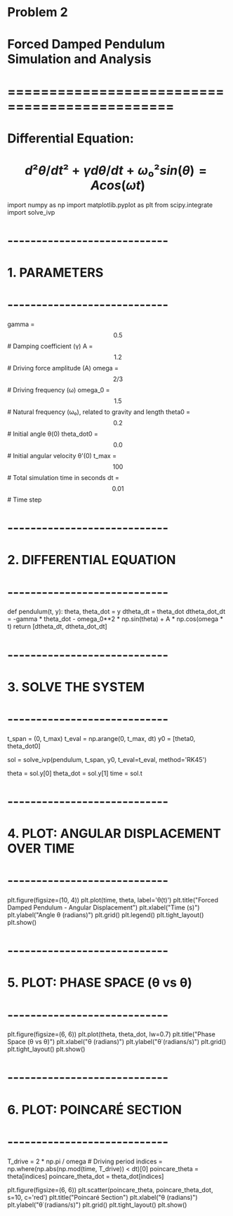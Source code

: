 # Problem 2
# Forced Damped Pendulum Simulation and Analysis
# ==============================================
# Differential Equation:
# $$ d²θ/dt² + γ dθ/dt + ω₀² sin(θ) = A cos(ω t) $$

import numpy as np
import matplotlib.pyplot as plt
from scipy.integrate import solve_ivp

# ----------------------------
# 1. PARAMETERS
# ----------------------------
gamma = $$ 0.5 $$       # Damping coefficient (γ)
A = $$ 1.2 $$           # Driving force amplitude (A)
omega = $$ 2/3 $$      # Driving frequency (ω)
omega_0 = $$ 1.5 $$     # Natural frequency (ω₀), related to gravity and length
theta0 = $$ 0.2 $$     # Initial angle θ(0)
theta_dot0 = $$ 0.0 $$ # Initial angular velocity θ'(0)
t_max = $$ 100 $$       # Total simulation time in seconds
dt = $$ 0.01 $$         # Time step

# ----------------------------
# 2. DIFFERENTIAL EQUATION
# ----------------------------
def pendulum(t, y):
    theta, theta_dot = y
    dtheta_dt = theta_dot
    dtheta_dot_dt = -gamma * theta_dot - omega_0**2 * np.sin(theta) + A * np.cos(omega * t)
    return [dtheta_dt, dtheta_dot_dt]

# ----------------------------
# 3. SOLVE THE SYSTEM
# ----------------------------
t_span = (0, t_max)
t_eval = np.arange(0, t_max, dt)
y0 = [theta0, theta_dot0]

sol = solve_ivp(pendulum, t_span, y0, t_eval=t_eval, method='RK45')

theta = sol.y[0]
theta_dot = sol.y[1]
time = sol.t

# ----------------------------
# 4. PLOT: ANGULAR DISPLACEMENT OVER TIME
# ----------------------------
plt.figure(figsize=(10, 4))
plt.plot(time, theta, label='θ(t)')
plt.title("Forced Damped Pendulum - Angular Displacement")
plt.xlabel("Time (s)")
plt.ylabel("Angle θ (radians)")
plt.grid()
plt.legend()
plt.tight_layout()
plt.show()

# ----------------------------
# 5. PLOT: PHASE SPACE (θ vs θ̇)
# ----------------------------
plt.figure(figsize=(6, 6))
plt.plot(theta, theta_dot, lw=0.7)
plt.title("Phase Space (θ vs θ̇)")
plt.xlabel("θ (radians)")
plt.ylabel("θ̇ (radians/s)")
plt.grid()
plt.tight_layout()
plt.show()

# ----------------------------
# 6. PLOT: POINCARÉ SECTION
# ----------------------------
T_drive = 2 * np.pi / omega  # Driving period
indices = np.where(np.abs(np.mod(time, T_drive)) < dt)[0]
poincare_theta = theta[indices]
poincare_theta_dot = theta_dot[indices]

plt.figure(figsize=(6, 6))
plt.scatter(poincare_theta, poincare_theta_dot, s=10, c='red')
plt.title("Poincaré Section")
plt.xlabel("θ (radians)")
plt.ylabel("θ̇ (radians/s)")
plt.grid()
plt.tight_layout()
plt.show()

